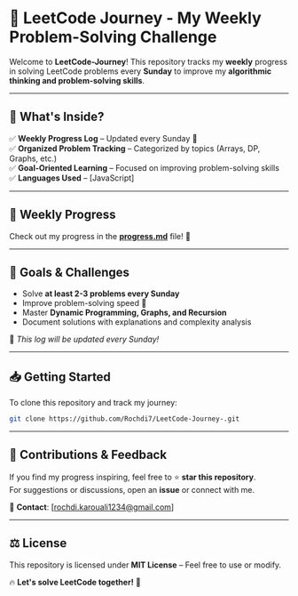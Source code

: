 # 🚀 LeetCode Journey - My Weekly Problem-Solving Challenge

Welcome to **LeetCode-Journey**! This repository tracks my **weekly** progress in solving LeetCode problems every **Sunday** to improve my **algorithmic thinking and problem-solving skills**.

---

## 📌 What's Inside?

✅ **Weekly Progress Log** – Updated every Sunday 📅  
✅ **Organized Problem Tracking** – Categorized by topics (Arrays, DP, Graphs, etc.)  
✅ **Goal-Oriented Learning** – Focused on improving problem-solving skills  
✅ **Languages Used** – [JavaScript]

---

## 📅 Weekly Progress

Check out my progress in the **[progress.md](progress.md)** file! 🚀

---

## 🎯 Goals & Challenges  
- Solve **at least 2-3 problems every Sunday**  
- Improve problem-solving speed 🚀  
- Master **Dynamic Programming, Graphs, and Recursion**  
- Document solutions with explanations and complexity analysis  

📌 *This log will be updated every Sunday!*  

---

## 📥 Getting Started

To clone this repository and track my journey:  

```bash
git clone https://github.com/Rochdi7/LeetCode-Journey-.git
```

---

## 📢 Contributions & Feedback

If you find my progress inspiring, feel free to ⭐ **star this repository**.  
For suggestions or discussions, open an **issue** or connect with me.  

📧 **Contact**: [rochdi.karouali1234@gmail.com]  

---

## ⚖️ License

This repository is licensed under **MIT License** – Feel free to use or modify.  

🔥 **Let's solve LeetCode together!** 🚀  
